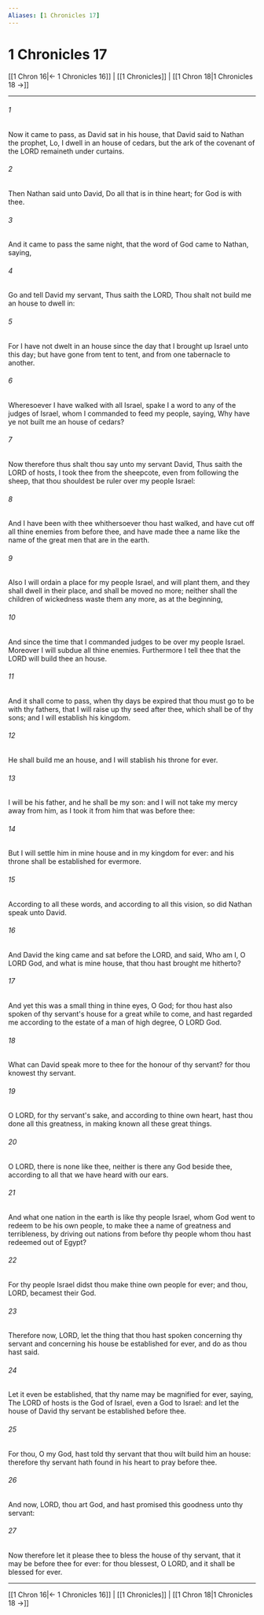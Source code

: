 ```yaml
---
Aliases: [1 Chronicles 17]
---
```

# 1 Chronicles 17

[[1 Chron 16|← 1 Chronicles 16]] | [[1 Chronicles]] | [[1 Chron 18|1 Chronicles 18 →]]
***



###### 1 
Now it came to pass, as David sat in his house, that David said to Nathan the prophet, Lo, I dwell in an house of cedars, but the ark of the covenant of the LORD remaineth under curtains. 

###### 2 
Then Nathan said unto David, Do all that is in thine heart; for God is with thee. 

###### 3 
And it came to pass the same night, that the word of God came to Nathan, saying, 

###### 4 
Go and tell David my servant, Thus saith the LORD, Thou shalt not build me an house to dwell in: 

###### 5 
For I have not dwelt in an house since the day that I brought up Israel unto this day; but have gone from tent to tent, and from one tabernacle to another. 

###### 6 
Wheresoever I have walked with all Israel, spake I a word to any of the judges of Israel, whom I commanded to feed my people, saying, Why have ye not built me an house of cedars? 

###### 7 
Now therefore thus shalt thou say unto my servant David, Thus saith the LORD of hosts, I took thee from the sheepcote, even from following the sheep, that thou shouldest be ruler over my people Israel: 

###### 8 
And I have been with thee whithersoever thou hast walked, and have cut off all thine enemies from before thee, and have made thee a name like the name of the great men that are in the earth. 

###### 9 
Also I will ordain a place for my people Israel, and will plant them, and they shall dwell in their place, and shall be moved no more; neither shall the children of wickedness waste them any more, as at the beginning, 

###### 10 
And since the time that I commanded judges to be over my people Israel. Moreover I will subdue all thine enemies. Furthermore I tell thee that the LORD will build thee an house. 

###### 11 
And it shall come to pass, when thy days be expired that thou must go to be with thy fathers, that I will raise up thy seed after thee, which shall be of thy sons; and I will establish his kingdom. 

###### 12 
He shall build me an house, and I will stablish his throne for ever. 

###### 13 
I will be his father, and he shall be my son: and I will not take my mercy away from him, as I took it from him that was before thee: 

###### 14 
But I will settle him in mine house and in my kingdom for ever: and his throne shall be established for evermore. 

###### 15 
According to all these words, and according to all this vision, so did Nathan speak unto David. 

###### 16 
And David the king came and sat before the LORD, and said, Who am I, O LORD God, and what is mine house, that thou hast brought me hitherto? 

###### 17 
And yet this was a small thing in thine eyes, O God; for thou hast also spoken of thy servant's house for a great while to come, and hast regarded me according to the estate of a man of high degree, O LORD God. 

###### 18 
What can David speak more to thee for the honour of thy servant? for thou knowest thy servant. 

###### 19 
O LORD, for thy servant's sake, and according to thine own heart, hast thou done all this greatness, in making known all these great things. 

###### 20 
O LORD, there is none like thee, neither is there any God beside thee, according to all that we have heard with our ears. 

###### 21 
And what one nation in the earth is like thy people Israel, whom God went to redeem to be his own people, to make thee a name of greatness and terribleness, by driving out nations from before thy people whom thou hast redeemed out of Egypt? 

###### 22 
For thy people Israel didst thou make thine own people for ever; and thou, LORD, becamest their God. 

###### 23 
Therefore now, LORD, let the thing that thou hast spoken concerning thy servant and concerning his house be established for ever, and do as thou hast said. 

###### 24 
Let it even be established, that thy name may be magnified for ever, saying, The LORD of hosts is the God of Israel, even a God to Israel: and let the house of David thy servant be established before thee. 

###### 25 
For thou, O my God, hast told thy servant that thou wilt build him an house: therefore thy servant hath found in his heart to pray before thee. 

###### 26 
And now, LORD, thou art God, and hast promised this goodness unto thy servant: 

###### 27 
Now therefore let it please thee to bless the house of thy servant, that it may be before thee for ever: for thou blessest, O LORD, and it shall be blessed for ever.

***
[[1 Chron 16|← 1 Chronicles 16]] | [[1 Chronicles]] | [[1 Chron 18|1 Chronicles 18 →]]
